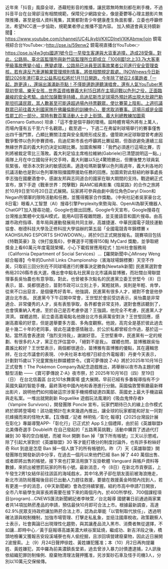 近年來「抖音」風靡全球，憑藉短影音的推播，讓民眾無時無刻都在刷手機，不過抖音平台在台灣卻沒有相關規範，保障兒少網路安全，像是憂鬱等心理主題影片無限推播，甚至是個人資料蒐集，其實都對青少年健康產生負面影響，立委也呼籲修法，希望NCC進一步協助，規範業者停止推播不當內容。  加入頻道會員支持鏡新聞🩷： https://www.youtube.com/channel/UC4LjkybVKXCDlneVXlKAbmw/join 鏡電視綜合台YouTube👉http://pse.is/59enw2 鏡電視直播台YouTube👉https://pse.is/4w3gts國道1號今日一早發生客運與大貨車追撞，造成28受傷，對此，公路局、臺北區監理所與新竹區監理所立即成立「1008國1北上33.7k大客車甲級事故應變小組」應變處理，公路局已派員至該事故業者公司進行安全管理查核，若有違反汽車運輸業管理規則情事，將依相關規定裁處。[NOWnews今日新聞]2026年渣打臺北公益馬拉松將於1月11日開跑，今年除了號召2.6萬跑者「一起，跑更遠」，還端出滿滿新亮點！不僅能邊跑邊聽演唱會，還有人氣YouTuber黑龍初登場、樂天女孩...世界盃資格賽義大利15日將在主場迎戰以色列之役，正面臨嚴峻的安全考驗。由於加薩戰爭持續，烏迪尼斯市足球場外預計將出現大批親巴勒斯坦抗議民眾，其人數甚至可能遠超過場內持票觀眾，使比賽蒙上陰影。上週抗議群眾已前往義大利國家隊在佛羅倫斯的訓練中心，要求取消賽事。這場示威是全國性罷工的一部分，當時有數百萬活動人士走上街頭。義大利總教練加圖索 (Gennaro Gattuso) 坦承：「這不會是個平靜的環境。屆時體育場外將有上萬人，而場內僅有五千至六千名觀眾。」截至週一，下週二在弗留利球場舉行的賽事僅售出四千張門票，凸顯比賽關注度與安全風險形成反差。儘管歐洲足球聯盟曾考慮因戰爭暫停以色列參賽資格，烏迪尼斯市長也呼籲將比賽延期，但亟欲避免連續三屆無緣世界盃的義大利仍決定如期比賽。加圖索解釋：「我們必須進行這場比賽，否則將被裁定零比三落敗。義大利足協主席格拉維納(Gabriele)已清楚說明這一點。」兩隊上月在中立國匈牙利交手時，義大利雖以5比4驚險勝出，但賽後雙方球員氣氛緊張，增添本次對決的敏感因素。適逢哈瑪斯襲擊以色列兩週年，義大利各地的抗議活動也是對以色列軍隊阻擋國際援助任務的回應。加圖索對此駐紐約辦事處長李志強在國慶酒會中，感謝友邦與志同道合的國家在聯大期間的支持。戰遊網正式宣布，旗下手遊《戰車世界：閃擊戰》與AMC經典影集《陰屍路》的合作之旅將於10月9日至10月20日正式展開。玩家將可參與由劇中兩位角色Daryl Dixon和Negan所領軍的限時活動和任務，並獲得獨家合作獎勵。（中央社記者吳家豪台北8日電）眼看人工智慧（AI）搜尋引擎Perplexity來勢洶洶、OpenAI為聊天機器人ChatGPT加入搜尋功能，Google也做出回應。Google今天宣布，Google搜尋在台灣推出繁體中文版AI模式，能用AI回答複雜問題，並支援語音和圖片搜尋。由高雄市政府指導、青年局與運動發展局共同主辦，高雄捷運、中華民國電子競技運動協會、樹德科技大學及正修科技大學協辦的第五屆「全國電競青年錦標賽 x KAOHSIUNG ESPORTS SHOWDOWN」，將於9日正式開放報名。競賽項目包括《特戰英豪》及《快打旋風6》，參賽選手可獲得150點 MyCard 獎勵，並爭取總獎金上看60萬元年度電競榮耀。小心下載假冒應用程式！加州社會服務局（California Department of Social Services）...【羅開新聞中心Minsey Weng綜合報導】今年的Dunhill Links Championship（濱海球場錦標賽）天空不作美，只取前三回分別在不同球場進行的賽事決定勝負[Newtalk新聞] 民進黨選對會佈局2026縣市長大選，傳出會中點名社民黨台北市議員苗博雅，而壯闊台灣聯盟理事長吳怡農也有意爭取。對此，也曾被多次點名的民進黨立委王世堅今（8）日表示，苗、吳都很適合，苗對市政可以立刻上手，駕輕就熟，吳則是年輕、肯學，從來不口出惡言，是個優秀好青年。他強調，民進黨有很多人才，絕對不會是他參選台北市長。 民進黨今下午召開中常會，王世堅於會前受訪表示，吳怡農是非常適合、非常優秀的人才，吳有表態爭取，各界都會非常支持，選對會應該聽到了，也會慎重納入考慮。至於自己是否考慮參選？王強調，他完全不考慮，民進黨人才濟濟。 媒體追問，前立委高嘉瑜點名他跟台北市長蔣萬安對決？王世堅回應，感謝高嘉瑜的好意，但是選舉要多方面、多角度觀察。他說，高完全是基於彼此過去是十幾二十年的老同事，彼此在議會感情融洽，於公於私都曾經合作過，基於這一點，當然高會表達說「強烈支持我」，謝謝好意。 王世堅重申，民進黨有一定的規劃、有很多的人才，黨正在評估當中，「絕對不是我」。 媒體也問，苗博雅跟吳怡農誰比較好？王世堅表示，兩個都很適合，苗博雅有苗博雅的優點，其在邏輯思辨，在台北市議會的表現、（中央社哥本哈根7日綜合外電報導）丹麥今天表示，計劃對15歲以下兒童實施社群媒體禁令。《寶可夢傳說 Z-A》將於2025年10月16日正式發售！The Pokémon Company為紀念遊戲推出，將舉辦以夜市為主題的體驗型活動 ——《寶可夢傳說 Z-A》夜市祭，於 2025年10月16日（四）至19日（日） 在台北信義區 台北101水舞廣場 盛大展開。早前已經有多番報導指有不少英國失竊的智能手機，最終落地中國內地和香港進行分銷。英國倫敦警察廳最新釋出影片，說明他們如何搗破這宗涉案手機規模疑達四萬部、英國史上最大手機盜竊與走私案。一堆出就開創新 Roguelike 遊戲玩法風潮的《吸血鬼倖存者》（Vampire Survivors），開發團隊 Poncle 宣布，玩家們期待已久的線上合作模式終於即將登場啦！該功能預計在未來幾週內推出，讓全球的玩家都能和好友一同對抗蜂擁而來的怪物大軍。【互傳媒／記者 林明佑／彰化 報導】《2025台灣設計展在彰化》專屬導覽APP-「彰化行」已正式於 App S上個禮拜，由於前《英雄聯盟》北美傳奇選手 Doublelift 在自己發起的「五路菁英挑戰」活動中購買了透過代打練到 30 等的空白帳號，而被 Riot 開鍘 Ban 掉「旗下所有帳號」三天以示懲戒，除了引起大家對於《英雄聯盟》30 等才能打積分的制度討論外，也有許多粉絲好奇 Riot 到底是怎麼 Ban 掉一個人旗下的所有帳號的。昨（7）天《英雄聯盟》開發團隊在開發新訊中分享，在過去一個月以來他們已經 Ban 掉了 440 萬個出售、或者即將出售的帳號，接下來也打算活用旗下反掛軟體 Vanguard 與帳戶資料等數據，來抓出被懲罰玩家的所有小號。最新消息，今（8日）在新北市貢寮區，上午發生2男1女結伴前往該區的海域戲水，其中1名男子卻在朋友面前被海浪捲走，新北市消防局獲報後目前已出動人力趕往救援，要搶在救援黃金時間內找到人，若有更進一步的消息，《中天新聞網》會為您持續掌握。紐約市高中申請7日開放，全市八年級學生與家長將需要在接下來的兩個月內，於400所學校、700個課程項目(program)...CNEWS匯流新聞網記者李映萱／台北報導 國健署日前通過兩家業者共14項加熱菸產品的申請，預估最快10月即可合法上市。根據最新調查，高達62.9%民眾支持政府讓加熱菸合法上市，認為此舉能「以管制取代放任」，透過明確法源與稅制機制，加強市場管理、打擊走私亂象，並挹注國庫稅收。政策觀察人士表示，社會輿論已出現理性化趨勢，與其讓產品流入黑市、消費者無從選擇，不如讓...即時中心／黃于庭報導高雄美濃大峽谷案延燒，繼成功、新吉洋段之後，橋頭地檢署又獲報吉安段溪埔寮也有人偷挖掘，且涉回填營建廢棄物，因此近日展開2波搜索。上（9）月24日聲押徐姓、黃姓嫌犯獲准；本（10）月2日再拘提羅姓、黃姓嫌犯，其中羅為前美濃鎮長堂弟，過去曾涉入暴力討債遭逮捕，2人訊後依組織犯罪防制條例、廢棄物清理法聲押獲准，另涉案砂石車及怪手司機3人，分別以10萬元交保候傳。